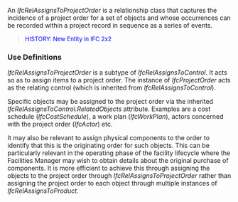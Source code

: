 An _IfcRelAssignsToProjectOrder_ is a relationship class that captures the incidence of a project order for a set of objects and whose occurrences can be recorded within a project record in sequence as a series of events.

> <font color="#0000FF" size="-1">HISTORY: New Entity in IFC
		2x2</font>

### Use Definitions
_IfcRelAssignsToProjectOrder_ is a subtype of _IfcRelAssignsToControl_. It acts so as to assign items to a project order. The instance of _IfcProjectOrder_ acts as the relating control (which is inherited from _IfcRelAssignsToControl_).

Specific objects may be assigned to the project order via the inherited _IfcRelAssignsToControl.RelatedObjects_ attribute. Examples are a cost schedule (_IfcCostSchedule_), a work plan (_IfcWorkPlan_), actors concerned with the project order (_IfcActor_) etc.

It may also be relevant to assign physical components to the order to identify that this is the originating order for such objects. This can be particularly relevant in the operating phase of the facility lifecycle where the Facilities Manager may wish to obtain details about the original purchase of components. It is more efficient to achieve this through assigning the objects to the project order through _IfcRelAssignsToProjectOrder_ rather than assigning the project order to each object through multiple instances of _IfcRelAssignsToProduct_.